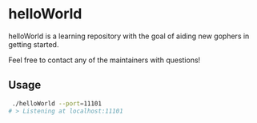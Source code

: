 # helloWorld
helloWorld is a learning repository with the goal of aiding new gophers in getting started. 

Feel free to contact any of the maintainers with questions!

## Usage
```bash
 ./helloWorld --port=11101
# > Listening at localhost:11101
```